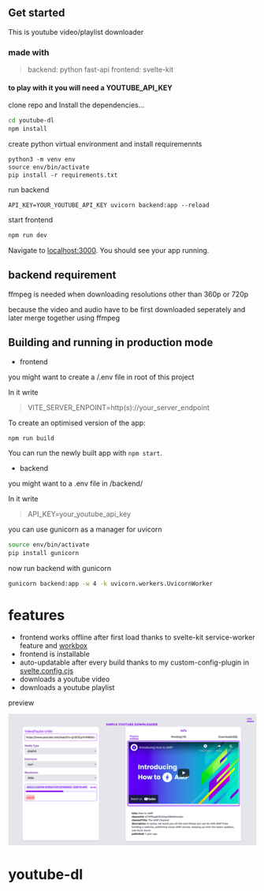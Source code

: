 ## Get started

This is youtube video/playlist downloader

### made with

> backend: python fast-api
> frontend: svelte-kit

#### to play with it you will need a YOUTUBE_API_KEY

clone repo and
Install the dependencies...

```bash
cd youtube-dl
npm install
```

create python virtual environment and install requiremennts

```
python3 -m venv env
source env/bin/activate
pip install -r requirements.txt
```

run backend

```
API_KEY=YOUR_YOUTUBE_API_KEY uvicorn backend:app --reload
```

start frontend

```bash
npm run dev
```

Navigate to [localhost:3000](http://localhost:3000). You should see your app running.

## backend requirement

ffmpeg is needed when downloading resolutions other than 360p or 720p

because the video and audio have to be first downloaded seperately and later merge together using ffmpeg

## Building and running in production mode

- frontend

you might want to create a /.env file in root of this project

In it write

> VITE_SERVER_ENPOINT=http(s)://your_server_endpoint

To create an optimised version of the app:

```bash
npm run build
```

You can run the newly built app with `npm start`.

- backend

you might want to a .env file in /backend/

In it write

> API_KEY=your_youtube_api_key

you can use gunicorn as a manager for uvicorn

```bash
source env/bin/activate
pip install gunicorn
```

now run backend with gunicorn

```bash
gunicorn backend:app -w 4 -k uvicorn.workers.UvicornWorker
```

# features

- frontend works offline after first load thanks to svelte-kit service-worker feature and [workbox](https://developers.google.com/web/tools/workbox/)
- frontend is installable
- auto-updatable after every build thanks to my custom-config-plugin in [svelte.config.cjs](https://github.com/Anyass3/youtube-dl/blob/main/svelte.config.cjs#L37)
- downloads a youtube video
- downloads a youtube playlist

preview

![preview](https://github.com/Anyass3/youtube-dl/blob/main/screenshot.png)

# youtube-dl
